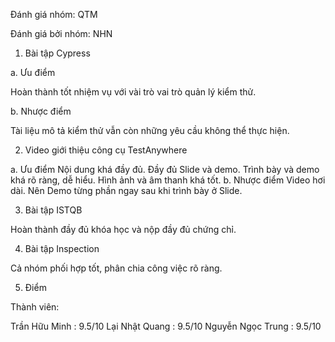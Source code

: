 Đánh giá nhóm: QTM

Đánh giá bởi nhóm: NHN

1.	Bài tập Cypress

a. Ưu điểm

Hoàn thành tốt nhiệm vụ với vài trò vai trò quản lý kiểm thử.

b.	Nhược điểm

Tài liệu mô tả kiểm thử vẫn còn những yêu cầu không thể thực hiện.

2.	Video giới thiệu công cụ TestAnywhere 

a. Ưu điểm
	Nội dung khá đầy đủ.
	Đầy đủ Slide và demo.
	Trình bày và demo khá rõ ràng, dễ hiểu.
	Hình ảnh và âm thanh khá tốt.
b.	Nhược điểm
	Video hơi dài.
	Nên Demo từng phần ngay sau khi trình bày ở Slide.

3. Bài tập ISTQB

Hoàn thành đầy đủ khóa học và nộp đầy đủ chứng chỉ.

4. Bài tập Inspection

Cả nhóm phối hợp tốt, phân chia công việc rõ ràng.


5.	Điểm

Thành viên:

Trần Hữu Minh : 9.5/10
Lại Nhật Quang : 9.5/10
Nguyễn Ngọc Trung : 9.5/10